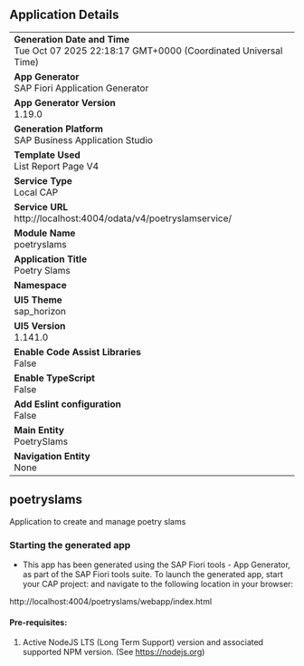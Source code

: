 ## Application Details
|               |
| ------------- |
|**Generation Date and Time**<br>Tue Oct 07 2025 22:18:17 GMT+0000 (Coordinated Universal Time)|
|**App Generator**<br>SAP Fiori Application Generator|
|**App Generator Version**<br>1.19.0|
|**Generation Platform**<br>SAP Business Application Studio|
|**Template Used**<br>List Report Page V4|
|**Service Type**<br>Local CAP|
|**Service URL**<br>http://localhost:4004/odata/v4/poetryslamservice/|
|**Module Name**<br>poetryslams|
|**Application Title**<br>Poetry Slams|
|**Namespace**<br>|
|**UI5 Theme**<br>sap_horizon|
|**UI5 Version**<br>1.141.0|
|**Enable Code Assist Libraries**<br>False|
|**Enable TypeScript**<br>False|
|**Add Eslint configuration**<br>False|
|**Main Entity**<br>PoetrySlams|
|**Navigation Entity**<br>None|

## poetryslams

Application to create and manage poetry slams

### Starting the generated app

-   This app has been generated using the SAP Fiori tools - App Generator, as part of the SAP Fiori tools suite.  To launch the generated app, start your CAP project:  and navigate to the following location in your browser:

http://localhost:4004/poetryslams/webapp/index.html

#### Pre-requisites:

1. Active NodeJS LTS (Long Term Support) version and associated supported NPM version.  (See https://nodejs.org)


